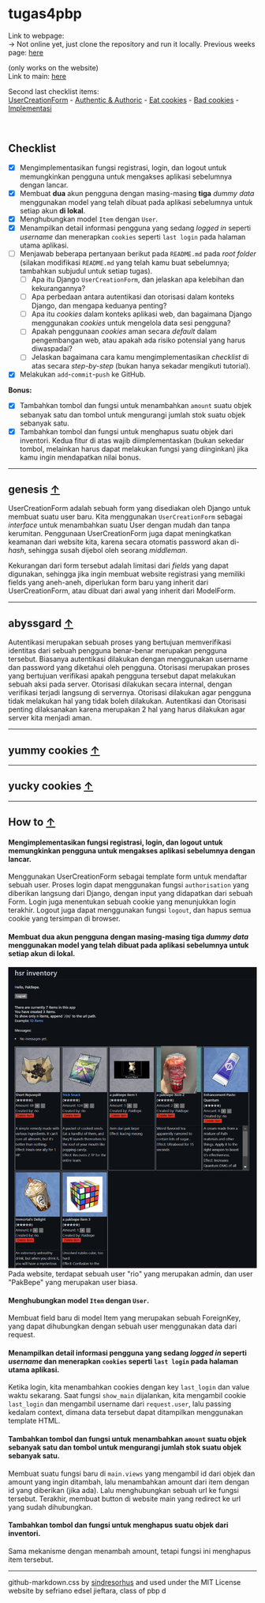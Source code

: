 # tugas4pbp

Link to webpage:<br>
-> Not online yet, just clone the repository and run it locally.
Previous weeks page: [here](./archive/archive_list.md)<br>

(only works on the website)<br>
Link to main: [here](./main)<br>


Second last checklist items:<br>
[UserCreationForm](#genesis)
\- [Authentic & Authoric](#abyssgard)
\- [Eat cookies](#yummy)
\- [Bad cookies](#yucky)
\- [Implementasi](#How-to)<br>

<br>

## Checklist
- [x] Mengimplementasikan fungsi registrasi, login, dan logout untuk memungkinkan pengguna untuk mengakses aplikasi sebelumnya dengan lancar.
- [x] Membuat **dua** akun pengguna dengan masing-masing **tiga** *dummy data* menggunakan model yang telah dibuat pada aplikasi sebelumnya untuk setiap akun **di lokal**.
- [x] Menghubungkan model `Item` dengan `User`.
- [x] Menampilkan detail informasi pengguna yang sedang *logged in* seperti *username* dan menerapkan `cookies` seperti `last login` pada halaman utama aplikasi.
- [ ] Menjawab beberapa pertanyaan berikut pada `README.md` pada *root folder* (silakan modifikasi `README.md` yang telah kamu buat sebelumnya; tambahkan subjudul untuk setiap tugas).
    - [ ] Apa itu Django `UserCreationForm`, dan jelaskan apa kelebihan dan kekurangannya?
    - [ ] Apa perbedaan antara autentikasi dan otorisasi dalam konteks Django, dan mengapa keduanya penting?
    - [ ] Apa itu *cookies* dalam konteks aplikasi web, dan bagaimana Django menggunakan *cookies* untuk mengelola data sesi pengguna?
    - [ ] Apakah penggunaan *cookies* aman secara *default* dalam pengembangan web, atau apakah ada risiko potensial yang harus diwaspadai?
    - [ ] Jelaskan bagaimana cara kamu mengimplementasikan *checklist* di atas secara *step-by-step* (bukan hanya sekadar mengikuti tutorial).
- [x] Melakukan `add`-`commit`-`push` ke GitHub.

**Bonus:**
- [x] Tambahkan tombol dan fungsi untuk menambahkan `amount` suatu objek sebanyak satu dan tombol untuk mengurangi jumlah stok suatu objek sebanyak satu.
- [x] Tambahkan tombol dan fungsi untuk menghapus suatu objek dari inventori.
Kedua fitur di atas wajib diimplementaskan (bukan sekedar tombol, melainkan harus dapat melakukan fungsi yang diinginkan) jika kamu ingin mendapatkan nilai bonus.

---
<a id="genesis"></a>
## genesis [↑](#)
UserCreationForm adalah sebuah form yang disediakan oleh Django untuk membuat suatu user baru. Kita menggunakan `UserCreationForm` sebagai *interface* untuk menambahkan suatu User dengan mudah dan tanpa kerumitan. Penggunaan UserCreationForm juga dapat meningkatkan keamanan dari website kita, karena secara otomatis password akan di-*hash*, sehingga susah dijebol oleh seorang *middleman*.

Kekurangan dari form tersebut adalah limitasi dari *fields* yang dapat digunakan, sehingga jika ingin membuat website registrasi yang memiliki fields yang aneh-aneh, diperlukan form baru yang inherit dari UserCreationForm, atau dibuat dari awal yang inherit dari ModelForm.

---
<a id="abyssgard"></a>
## abyssgard [↑](#)
Autentikasi merupakan sebuah proses yang bertujuan memverifikasi identitas dari sebuah pengguna benar-benar merupakan pengguna tersebut. Biasanya autentikasi dilakukan dengan menggunakan username dan password yang diketahui oleh pengguna. Otorisasi merupakan proses yang bertujuan verifikasi apakah pengguna tersebut dapat melakukan sebuah aksi pada server. Otorisasi dilakukan secara internal, dengan verifikasi terjadi langsung di servernya. Otorisasi dilakukan agar pengguna tidak melakukan hal yang tidak boleh dilakukan. Autentikasi dan Otorisasi penting dilaksanakan karena merupakan 2 hal yang harus dilakukan agar server kita menjadi aman.

---
<a id="yummy"></a>
## yummy cookies [↑](#)

---
<a id="yucky"></a>
## yucky cookies [↑](#)

---
<a id="how-to"></a>
## How to [↑](#)

#### Mengimplementasikan fungsi registrasi, login, dan logout untuk memungkinkan pengguna untuk mengakses aplikasi sebelumnya dengan lancar.
Menggunakan UserCreationForm sebagai template form untuk mendaftar sebuah user. Proses login dapat menggunakan fungsi `authorisation` yang diberikan langsung dari Django, dengan input yang didapatkan dari sebuah Form. Login juga menentukan sebuah cookie yang menunjukkan login terakhir. Logout juga dapat menggunakan fungsi `logout`, dan hapus semua cookie yang tersimpan di browser.

#### Membuat **dua** akun pengguna dengan masing-masing **tiga** *dummy data* menggunakan model yang telah dibuat pada aplikasi sebelumnya untuk setiap akun **di lokal**.
<img src="./static/main/readme/2users3items.png" /><br>
Pada website, terdapat sebuah user "rio" yang merupakan admin, dan user "PakBepe" yang merupakan user biasa.

#### Menghubungkan model `Item` dengan `User`.
Membuat field baru di model Item yang merupakan sebuah ForeignKey, yang dapat dihubungkan dengan sebuah user menggunakan data dari request.

#### Menampilkan detail informasi pengguna yang sedang *logged in* seperti *username* dan menerapkan `cookies` seperti `last login` pada halaman utama aplikasi.
Ketika login, kita menambahkan cookies dengan key `last_login` dan value waktu sekarang. Saat fungsi `show_main` dijalankan, kita mengambil cookie `last_login` dan mengambil username dari `request.user`, lalu passing kedalam context, dimana data tersebut dapat ditampilkan menggunakan template HTML.

#### Tambahkan tombol dan fungsi untuk menambahkan `amount` suatu objek sebanyak satu dan tombol untuk mengurangi jumlah stok suatu objek sebanyak satu.
Membuat suatu fungsi baru di `main.views` yang mengambil id dari objek dan amount yang ingin ditambah, lalu menambahkan amount dari item dengan id yang diberikan (jika ada). Lalu menghubungkan sebuah url ke fungsi tersebut. Terakhir, membuat button di website main yang redirect ke url yang sudah dihubungkan.

#### Tambahkan tombol dan fungsi untuk menghapus suatu objek dari inventori.
Sama mekanisme dengan menambah amount, tetapi fungsi ini menghapus item tersebut.


---
github-markdown.css by <a href="https://github.com/sindresorhus/github-markdown-css">sindresorhus</a> and used under the MIT License<br>
website by sefriano edsel jieftara, class of pbp d